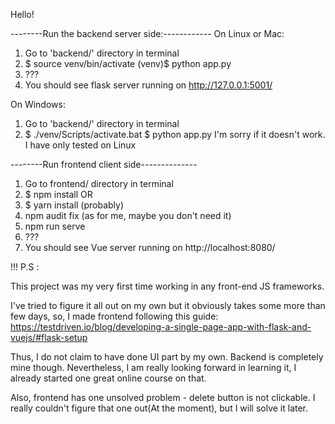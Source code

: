 Hello!

--------Run the backend server side:------------
On Linux or Mac:

1. Go to 'backend/' directory in terminal
2. $ source venv/bin/activate
   (venv)$ python app.py
3. ???
4. You should see flask server running on http://127.0.0.1:5001/ 

On Windows:

1. Go to 'backend/' directory in terminal
2. $ ./venv/Scripts/activate.bat
   $ python app.py
I'm sorry if it doesn't work. I have only tested on Linux


--------Run frontend client side--------------

1. Go to frontend/ directory in terminal
2. $ npm install 
    OR 
2. $ yarn install (probably)
3. npm audit fix (as for me, maybe you don't need it)
4. npm run serve
5. ???
6. You should see Vue server running on http://localhost:8080/

!!! P.S :

This project was my very first time working in any front-end JS frameworks.

I've tried to figure it all out on my own but it obviously takes some more than few days,
so, I made frontend following this guide: https://testdriven.io/blog/developing-a-single-page-app-with-flask-and-vuejs/#flask-setup

Thus, I do not claim to have done UI part by my own. Backend is completely mine though.
Nevertheless, I am really looking forward in learning it, I already started one great online course on that.

Also, frontend has one unsolved problem - delete button is not clickable.
I really couldn't figure that one out(At the moment), but I will solve it later.


